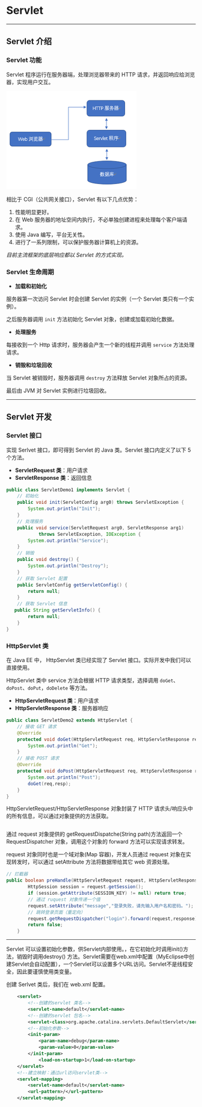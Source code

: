 # Servlet

---

## Servlet 介绍

### Servlet 功能

Servlet 程序运行在服务器端，处理浏览器带来的 HTTP 请求，并返回响应给浏览器，实现用户交互。

![](servlet.png)

相比于 CGI（公共网关接口），Servlet 有以下几点优势：

1. 性能明显更好。
2. 在 Web 服务器的地址空间内执行，不必单独创建进程来处理每个客户端请求。
3. 使用 Java 编写，平台无关性。
4. 进行了一系列限制，可以保护服务器计算机上的资源。

*目前主流框架的底层响应都以 Servlet 的方式实现。*

### Servlet 生命周期

- **加载和初始化**

服务器第一次访问 Servlet 时会创建 Servlet 的实例（一个 Servlet 类只有一个实例）。

之后服务器调用 `init` 方法初始化 Servlet 对象，创建或加载初始化数据。

- **处理服务**

每接收到一个 Http 请求时，服务器会产生一个新的线程并调用 `service` 方法处理请求。

- **销毁和垃圾回收**

当 Servlet 被销毁时，服务器调用 `destroy` 方法释放 Servlet 对象所占的资源。

最后由 JVM 对 Servlet 实例进行垃圾回收。

---

## Servlet 开发

### Servlet 接口

实现 Serlvet 接口，即可得到 Servlet 的 Java 类。Servlet 接口内定义了以下 5 个方法。

- **ServletRequest 类**：用户请求
- **ServletResponse 类**：返回信息

```java
public class ServletDemo1 implements Servlet {
    // 初始化
    public void init(ServletConfig arg0) throws ServletException {
        System.out.println("Init");
    }
    // 处理服务
    public void service(ServletRequest arg0, ServletResponse arg1)
            throws ServletException, IOException {
        System.out.println("Service");
    }
    // 销毁
    public void destroy() {
        System.out.println("Destroy");
    }
    // 获取 Servlet 配置
    public ServletConfig getServletConfig() {
        return null;
    }
    // 获取 Servlet 信息
   public String getServletInfo() {
        return null;
    }
}
```

### HttpServlet 类

在 Java EE 中， HttpServlet 类已经实现了 Servlet 接口。实际开发中我们可以直接使用。

HttpServlet 类中 service 方法会根据 HTTP 请求类型，选择调用 `doGet`、`doPost`、`doPut`，`doDelete` 等方法。

- **HttpServletRequest 类**：用户请求
- **HttpServletResponse 类**：服务器响应

```java
public class ServletDemo2 extends HttpServlet {
    // 接收 GET 请求
    @Override
    protected void doGet(HttpServletRequest req, HttpServletResponse resp)  throws ServletException, IOException {
        System.out.println("Get");
    }
    // 接收 POST 请求
    @Override
    protected void doPost(HttpServletRequest req, HttpServletResponse resp)  throws ServletException, IOException {
        System.out.println("Post");
        doGet(req,resp);
    }
}
```

HttpServletRequest/HttpServletResponse 对象封装了 HTTP 请求头/响应头中的所有信息，可以通过对象提供的方法获取。

```java

```

通过 request 对象提供的 getRequestDispatche(String path)方法返回一个 RequestDispatcher 对象，调用这个对象的 forward
方法可以实现请求转发。

request 对象同时也是一个域对象(Map 容器)，开发人员通过 request 对象在实现转发时，可以通过 setAttribute 方法将数据带给其它
web 资源处理。

```java
// 拦截器
public boolean preHandle(HttpServletRequest request, HttpServletResponse response, Object handler) throws Exception {
        HttpSession session = request.getSession();
        if (session.getAttribute(SESSION_KEY) != null) return true;
        // 通过 ruquest 对象传递一个值
        request.setAttribute("message","登录失败，请先输入用户名和密码。");
        // 跳转登录页面（重定向）
        request.getRequestDispatcher("login").forward(request,response);
        return false;
    }
```

---

Servlet 可以设置初始化参数，供Servlet内部使用。，在它初始化时调用init()方法，销毁时调用destroy()
方法。Servlet需要在web.xml中配置（MyEclipse中创建Servlet会自动配置），一个Servlet可以设置多个URL访问。Servlet不是线程安全，因此要谨慎使用类变量。

创建 Serlvet 类后，我们在 web.xml 配置。

```xml
    <servlet>
        <!--创建的servlet 类名-->
        <servlet-name>default</servlet-name> 
        <!--创建的servlet 包名-->     
        <servlet-class>org.apache.catalina.servlets.DefaultServlet</servlet-class>  
        <!--初始化参数--> 
        <init-param>
            <param-name>debug</param-name>
            <param-value>0</param-value>          
        </init-param>                
            <load-on-startup>1</load-on-startup>
    </servlet>
    <!--建立映射：通过url访问servlet类--> 
    <servlet-mapping>                                  
        <servlet-name>default</servlet-name>
        <url-pattern>/</url-pattern>         
    </servlet-mapping>
```
